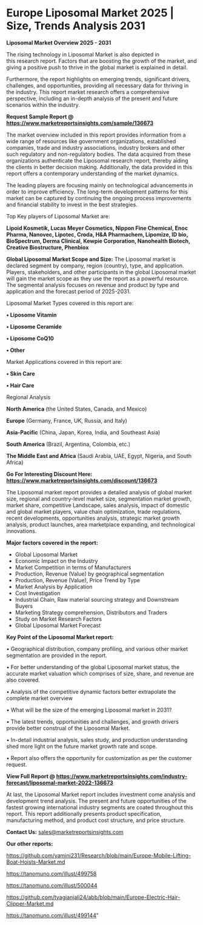  # Europe Liposomal Market 2025 | Size, Trends Analysis 2031

<Strong> Liposomal Market Overview 2025 - 2031</strong>

The rising technology in Liposomal Market is also depicted in this research report. Factors that are boosting the growth of the market, and giving a positive push to thrive in the global market is explained in detail.

Furthermore, the report highlights on emerging trends, significant drivers, challenges, and opportunities, providing all necessary data for thriving in the industry. This report market research offers a comprehensive perspective, including an in-depth analysis of the present and future scenarios within the industry.

<strong>Request Sample Report @ <a href=https://www.marketreportsinsights.com/sample/136673>https://www.marketreportsinsights.com/sample/136673</a></strong>

The market overview included in this report provides information from a wide range of resources like government organizations, established companies, trade and industry associations, industry brokers and other such regulatory and non-regulatory bodies. The data acquired from these organizations authenticate the Liposomal research report, thereby aiding the clients in better decision making. Additionally, the data provided in this report offers a contemporary understanding of the market dynamics.

The leading players are focusing mainly on technological advancements in order to improve efficiency. The long-term development patterns for this market can be captured by continuing the ongoing process improvements and financial stability to invest in the best strategies.

Top Key players of Liposomal Market are:

<strong>Lipoid Kosmetik, Lucas Meyer Cosmetics, Nippon Fine Chemical, Enoc Pharma, Nanovec, Lipotec, Croda, H&A Pharmachem, Lipomize, ID bio, BioSpectrum, Derma Clinical, Kewpie Corporation, Nanohealth Biotech, Creative Biostructure, Phenbiox</strong>

<strong><b>Global Liposomal Market Scope and Size:</b></strong>
The Liposomal market is declared segment by company, region (country), type, and application. Players, stakeholders, and other participants in the global Liposomal market will gain the market scope as they use the report as a powerful resource. The segmental analysis focuses on revenue and product by type and application and the forecast period of 2025-2031.

Liposomal Market Types covered in this report are:

<strong>• Liposome Vitamin

• Liposome Ceramide

• Liposome CoQ10

• Other</strong>

Market Applications covered in this report are:

<strong>• Skin Care

• Hair Care</strong> 

Regional Analysis

<strong>North America</strong> (the United States, Canada, and Mexico)

<strong>Europe</strong> (Germany, France, UK, Russia, and Italy)

<strong>Asia-Pacific</strong> (China, Japan, Korea, India, and Southeast Asia)

<strong>South America</strong> (Brazil, Argentina, Colombia, etc.)

<strong>The Middle East and Africa</strong> (Saudi Arabia, UAE, Egypt, Nigeria, and South Africa)

<strong>Go For Interesting Discount Here: <a href=https://www.marketreportsinsights.com/discount/136673>https://www.marketreportsinsights.com/discount/136673</a></strong>

The Liposomal market report provides a detailed analysis of global market size, regional and country-level market size, segmentation market growth, market share, competitive Landscape, sales analysis, impact of domestic and global market players, value chain optimization, trade regulations, recent developments, opportunities analysis, strategic market growth analysis, product launches, area marketplace expanding, and technological innovations.

<strong><b>Major factors covered in the report:</b></strong>
<ul>
  <li>Global Liposomal Market </li>
  <li>Economic Impact on the Industry</li>
  <li>Market Competition in terms of Manufacturers</li>
  <li>Production, Revenue (Value) by geographical segmentation</li>
  <li>Production, Revenue (Value), Price Trend by Type</li>
  <li>Market Analysis by Application</li>
  <li>Cost Investigation</li>
  <li>Industrial Chain, Raw material sourcing strategy and Downstream Buyers</li>
  <li>Marketing Strategy comprehension, Distributors and Traders</li>
  <li>Study on Market Research Factors</li>
  <li>Global Liposomal Market Forecast</li>
</ul>

<strong><b>Key Point of the Liposomal Market report:</b></strong>

• Geographical distribution, company profiling, and various other market segmentation are provided in the report.

• For better understanding of the global Liposomal market status, the accurate market valuation which comprises of size, share, and revenue are also covered.

• Analysis of the competitive dynamic factors better extrapolate the complete market overview

• What will be the size of the emerging Liposomal market in 2031?

• The latest trends, opportunities and challenges, and growth drivers provide better construal of the Liposomal Market.

• In-detail industrial analysis, sales study, and production understanding shed more light on the future market growth rate and scope.

• Report also offers the opportunity for customization as per the customer request.

<strong><b>View Full Report @ <a href=https://www.marketreportsinsights.com/industry-forecast/liposomal-market-2022-136673>https://www.marketreportsinsights.com/industry-forecast/liposomal-market-2022-136673</a></b></strong>


At last, the Liposomal Market report includes investment come analysis and development trend analysis. The present and future opportunities of the fastest growing international industry segments are coated throughout this report. This report additionally presents product specification, manufacturing method, and product cost structure, and price structure.

<strong>Contact Us:</strong>
sales@marketreportsinsights.com

<strong>Our other reports:</strong>

<a href=https://github.com/yamini231/Research/blob/main/Europe-Mobile-Lifting-Boat-Hoists-Market.md>https://github.com/yamini231/Research/blob/main/Europe-Mobile-Lifting-Boat-Hoists-Market.md</a>

<a href=https://tanomuno.com/illust/499758>https://tanomuno.com/illust/499758</a>

<a href=https://tanomuno.com/illust/500044>https://tanomuno.com/illust/500044</a>

<a href=https://github.com/tyagianjali24/abb/blob/main/Europe-Electric-Hair-Clipper-Market.md>https://github.com/tyagianjali24/abb/blob/main/Europe-Electric-Hair-Clipper-Market.md</a>

<a href=https://tanomuno.com/illust/499144>https://tanomuno.com/illust/499144</a>"
